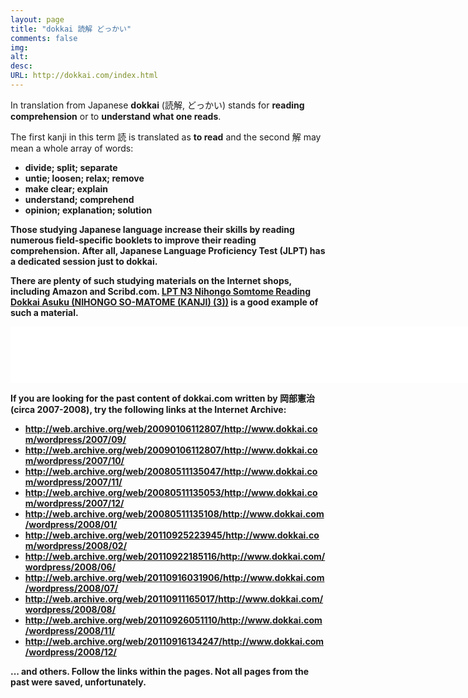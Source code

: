 ```yaml
---
layout: page
title: "dokkai 読解 どっかい"
comments: false
img:
alt:
desc:
URL: http://dokkai.com/index.html
---
```

<link rel="stylesheet" href="https://cdnjs.cloudflare.com/ajax/libs/normalize/5.0.0/normalize.min.css">

In translation from Japanese <b>dokkai</b> (読解, どっかい) stands for <b>reading comprehension</b> or to <b>understand what one reads</b>.

The first kanji	in this term 読 is translated as <b>to read</b> and the second 解 may mean a whole array of words:

- <b>divide; split; separate<b>
- <b>untie; loosen; relax; remove<b>
- <b>make clear; explain<b>
- <b>understand; comprehend<b>
- <b>opinion; explanation; solution<b>

Those studying Japanese language increase their skills by reading numerous field-specific booklets to improve their reading comprehension. After all, Japanese Language Proficiency Test (JLPT) has a dedicated session just to dokkai.

There are plenty of such studying materials on the Internet shops, including Amazon and Scribd.com. <a href="https://www.amazon.com/Nihongo-So-matome-Essential-Proficiency-Comprehension/dp/4872177665" target="_blank">LPT N3 Nihongo Somtome Reading Dokkai Asuku (NIHONGO SO-MATOME (KANJI) (3))</a> is a good example of such a material.

<center>
  <iframe data-aa="1312362" src="//ad.a-ads.com/1312362?size=990x90" scrolling="no" style="width:990px; height:90px; border:0px; padding:0; overflow:hidden" allowtransparency="true"></iframe>
</center>

If you are looking for the past content of dokkai.com written by 岡部憲治 (circa 2007-2008), try the following links at the Internet Archive:

- <a href="http://web.archive.org/web/20090106112807/http://www.dokkai.com/wordpress/2007/09/" target="_blank">http://web.archive.org/web/20090106112807/http://www.dokkai.com/wordpress/2007/09/</a>
- <a href="http://web.archive.org/web/20090106112807/http://www.dokkai.com/wordpress/2007/10/" target="_blank">http://web.archive.org/web/20090106112807/http://www.dokkai.com/wordpress/2007/10/</a>
- <a href="http://web.archive.org/web/20080511135047/http://www.dokkai.com/wordpress/2007/11/" target="_blank">http://web.archive.org/web/20080511135047/http://www.dokkai.com/wordpress/2007/11/</a>
- <a href="http://web.archive.org/web/20080511135053/http://www.dokkai.com/wordpress/2007/12/" target="_blank">http://web.archive.org/web/20080511135053/http://www.dokkai.com/wordpress/2007/12/</a>
- <a href="http://web.archive.org/web/20080511135108/http://www.dokkai.com/wordpress/2008/01/" target="_blank">http://web.archive.org/web/20080511135108/http://www.dokkai.com/wordpress/2008/01/</a>
- <a href="http://web.archive.org/web/20110925223945/http://www.dokkai.com/wordpress/2008/02/" target="_blank">http://web.archive.org/web/20110925223945/http://www.dokkai.com/wordpress/2008/02/</a>
- <a href="http://web.archive.org/web/20110922185116/http://www.dokkai.com/wordpress/2008/06/" target="_blank">http://web.archive.org/web/20110922185116/http://www.dokkai.com/wordpress/2008/06/</a>
- <a href="http://web.archive.org/web/20110916031906/http://www.dokkai.com/wordpress/2008/07/" target="_blank">http://web.archive.org/web/20110916031906/http://www.dokkai.com/wordpress/2008/07/</a>
- <a href="http://web.archive.org/web/20110911165017/http://www.dokkai.com/wordpress/2008/08/" target="_blank">http://web.archive.org/web/20110911165017/http://www.dokkai.com/wordpress/2008/08/</a>
- <a href="http://web.archive.org/web/20110926051110/http://www.dokkai.com/wordpress/2008/11/" target="_blank">http://web.archive.org/web/20110926051110/http://www.dokkai.com/wordpress/2008/11/</a>
- <a href="http://web.archive.org/web/20110916134247/http://www.dokkai.com/wordpress/2008/12/" target="_blank">http://web.archive.org/web/20110916134247/http://www.dokkai.com/wordpress/2008/12/</a>

... and others. Follow the links within the pages. Not all pages from the past were saved, unfortunately.
